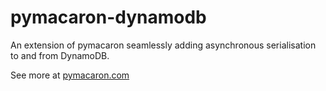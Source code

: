 # pymacaron-dynamodb

An extension of pymacaron seamlessly adding asynchronous serialisation to and from
DynamoDB.

See more at [pymacaron.com](http://pymacaron.com/db.html)